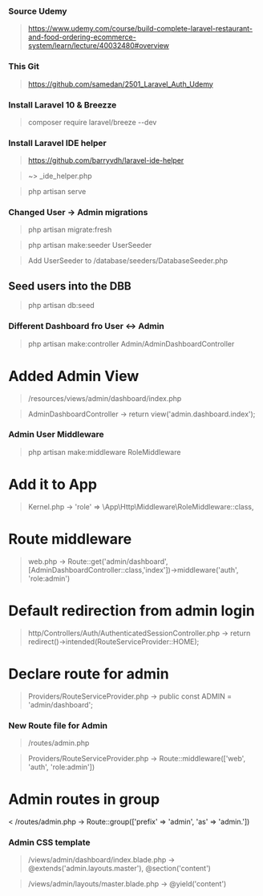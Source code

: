 ### Source Udemy

> https://www.udemy.com/course/build-complete-laravel-restaurant-and-food-ordering-ecommerce-system/learn/lecture/40032480#overview

### This Git

> https://github.com/samedan/2501_Laravel_Auth_Udemy

### Install Laravel 10 & Breezze

> composer require laravel/breeze --dev

### Install Laravel IDE helper

> https://github.com/barryvdh/laravel-ide-helper

> ~> \_ide_helper.php

> php artisan serve

### Changed User -> Admin migrations

> php artisan migrate:fresh

> php artisan make:seeder UserSeeder

> Add UserSeeder to /database/seeders/DatabaseSeeder.php

## Seed users into the DBB

> php artisan db:seed

### Different Dashboard fro User <-> Admin

> php artisan make:controller Admin/AdminDashboardController

# Added Admin View

> /resources/views/admin/dashboard/index.php

> AdminDashboardController -> return view('admin.dashboard.index');

### Admin User Middleware

> php artisan make:middleware RoleMiddleware

# Add it to App

> Kernel.php -> 'role' => \App\Http\Middleware\RoleMiddleware::class,

# Route middleware

> web.php -> Route::get('admin/dashboard', [AdminDashboardController::class,'index'])->middleware('auth', 'role:admin')

# Default redirection from admin login

> http/Controllers/Auth/AuthenticatedSessionController.php -> return redirect()->intended(RouteServiceProvider::HOME);

# Declare route for admin

> Providers/RouteServiceProvider.php -> public const ADMIN = 'admin/dashboard';

### New Route file for Admin

> /routes/admin.php

> Providers/RouteServiceProvider.php -> Route::middleware(['web', 'auth', 'role:admin'])

# Admin routes in group

< /routes/admin.php -> Route::group(['prefix' => 'admin', 'as' => 'admin.'])

### Admin CSS template

> /views/admin/dashboard/index.blade.php -> @extends('admin.layouts.master'), @section('content')

> /views/admin/layouts/master.blade.php -> @yield('content')
